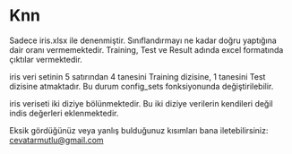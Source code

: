 # Knn
Sadece iris.xlsx ile denenmiştir.
Sınıflandırmayı ne kadar doğru yaptığına dair oranı vermemektedir.
Training, Test ve Result adında excel formatında çıktılar vermektedir.

iris veri setinin 5 satırından 4 tanesini Training dizisine, 1 tanesini Test dizisine atmaktadır. 
Bu durum config_sets fonksiyonunda değiştirilebilir.

iris veriseti iki diziye bölünmektedir. Bu iki diziye verilerin kendileri değil indis değerleri eklenmektedir.


Eksik gördüğünüz veya yanlış bulduğunuz kısımları bana iletebilirsiniz: cevatarmutlu@gmail.com
